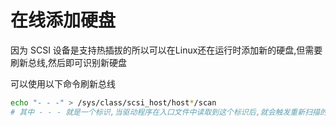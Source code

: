 # 在线添加硬盘

因为 SCSI 设备是支持热插拔的所以可以在Linux还在运行时添加新的硬盘,但需要刷新总线,然后即可识别新硬盘

可以使用以下命令刷新总线

```bash
echo "- - -" > /sys/class/scsi_host/host*/scan
# 其中 - - - 就是一个标识,当驱动程序在入口文件中读取到这个标识后,就会触发重新扫描的操作
```
